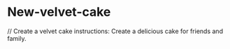 # New-velvet-cake
// Create a velvet cake instructions: Create a delicious cake for friends and family.